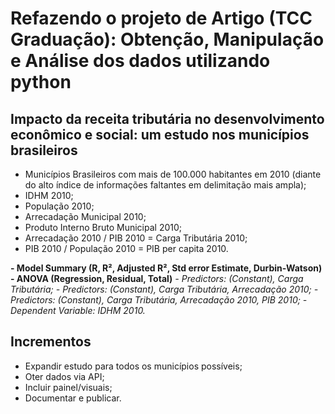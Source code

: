 # Refazendo o projeto de Artigo (TCC Graduação): Obtenção, Manipulação e Análise dos dados utilizando python

## Impacto da receita tributária no desenvolvimento econômico e social: um estudo nos municípios brasileiros

- Municípios Brasileiros com mais de 100.000 habitantes em 2010 (diante do alto índice de informações faltantes em delimitação mais ampla);
- IDHM 2010;
- População 2010;
- Arrecadação Municipal 2010;
- Produto Interno Bruto Municipal 2010;
- Arrecadação 2010 / PIB 2010 = Carga Tributária 2010;
- PIB 2010 / População 2010 = PIB per capita 2010.

**- Model Summary (R, R², Adjusted R², Std error Estimate, Durbin-Watson)**
**- ANOVA (Regression, Residual, Total)**
*- Predictors: (Constant), Carga Tributária;*
*- Predictors: (Constant), Carga Tributária, Arrecadação 2010;*
*- Predictors: (Constant), Carga Tributária, Arrecadação 2010, PIB 2010;*
*- Dependent Variable: IDHM 2010.*

## Incrementos

- Expandir estudo para todos os municípios possíveis;
- Oter dados via API;
- Incluir painel/visuais;
- Documentar e publicar.
